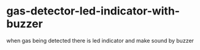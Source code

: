 # gas-detector-led-indicator-with-buzzer
when gas being detected there is led indicator and make sound by buzzer
